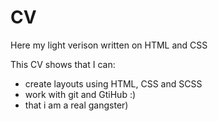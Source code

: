 # CV
Here my light verison written on HTML and CSS

This CV shows that I can:
* create layouts using HTML, CSS and SCSS
* work with git and GtiHub :)
* that i am a real gangster)
